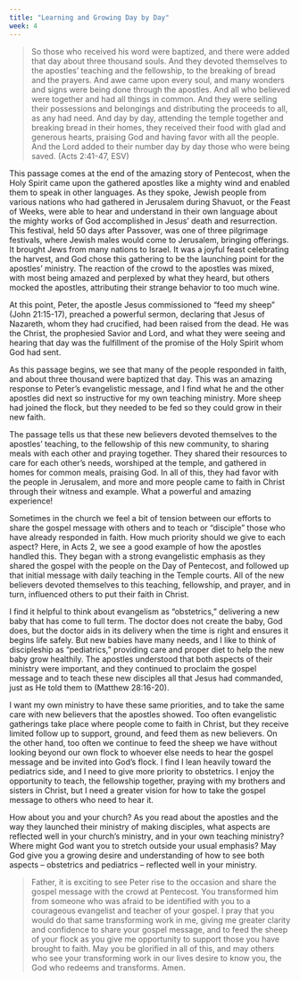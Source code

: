 ```yaml
---
title: "Learning and Growing Day by Day"
week: 4
---
```


> So those who received his word were baptized, and there were added
> that day about three thousand souls. And they devoted themselves to
> the apostles’ teaching and the fellowship, to the breaking of bread
> and the prayers. And awe came upon every soul, and many wonders and
> signs were being done through the apostles. And all who believed were
> together and had all things in common. And they were selling their
> possessions and belongings and distributing the proceeds to all, as
> any had need. And day by day, attending the temple together and
> breaking bread in their homes, they received their food with glad and
> generous hearts, praising God and having favor with all the people.
> And the Lord added to their number day by day those who were being
> saved. (Acts 2:41-47, ESV)

This passage comes at the end of the amazing story of Pentecost,
when the Holy Spirit came upon the gathered apostles like a mighty wind
and enabled them to speak in other languages. As they spoke, Jewish
people from various nations who had gathered in Jerusalem during
Shavuot, or the Feast of Weeks, were able to hear and understand in
their own language about the mighty works of God accomplished in Jesus’
death and resurrection. This festival, held 50 days after Passover, was
one of three pilgrimage festivals, where Jewish males would come to
Jerusalem, bringing offerings. It brought Jews from many nations to
Israel. It was a joyful feast celebrating the harvest, and God chose
this gathering to be the launching point for the apostles’ ministry. The
reaction of the crowd to the apostles was mixed, with most being amazed
and perplexed by what they heard, but others mocked the apostles,
attributing their strange behavior to too much wine.

At this point, Peter, the apostle Jesus commissioned to “feed my sheep”
(John 21:15-17), preached a powerful sermon, declaring that Jesus of
Nazareth, whom they had crucified, had been raised from the dead. He was
the Christ, the prophesied Savior and Lord, and what they were seeing
and hearing that day was the fulfillment of the promise of the Holy
Spirit whom God had sent.

As this passage begins, we see that many of the people responded in
faith, and about three thousand were baptized that day. This was an
amazing response to Peter’s evangelistic message, and I find what he and
the other apostles did next so instructive for my own teaching ministry.
More sheep had joined the flock, but they needed to be fed so they could
grow in their new faith.

The passage tells us that these new believers devoted themselves to the
apostles’ teaching, to the fellowship of this new community, to sharing
meals with each other and praying together. They shared their resources
to care for each other’s needs, worshiped at the temple, and gathered in
homes for common meals, praising God. In all of this, they had favor
with the people in Jerusalem, and more and more people came to faith in
Christ through their witness and example. What a powerful and amazing
experience!

Sometimes in the church we feel a bit of tension between our efforts to
share the gospel message with others and to teach or “disciple” those
who have already responded in faith. How much priority should we give to
each aspect? Here, in Acts 2, we see a good example of how the apostles
handled this. They began with a strong evangelistic emphasis as they
shared the gospel with the people on the Day of Pentecost, and followed
up that initial message with daily teaching in the Temple courts. All of
the new believers devoted themselves to this teaching, fellowship, and
prayer, and in turn, influenced others to put their faith in Christ.

I find it helpful to think about evangelism as “obstetrics,” delivering
a new baby that has come to full term. The doctor does not create the
baby, God does, but the doctor aids in its delivery when the time is
right and ensures it begins life safely. But new babies have many needs,
and I like to think of discipleship as “pediatrics,” providing care and
proper diet to help the new baby grow healthily. The apostles understood
that both aspects of their ministry were important, and they continued
to proclaim the gospel message and to teach these new disciples all that
Jesus had commanded, just as He told them to (Matthew 28:16-20).

I want my own ministry to have these same priorities, and to take the
same care with new believers that the apostles showed. Too often
evangelistic gatherings take place where people come to faith in Christ,
but they receive limited follow up to support, ground, and feed them as
new believers. On the other hand, too often we continue to feed the
sheep we have without looking beyond our own flock to whoever else needs
to hear the gospel message and be invited into God’s flock. I find I
lean heavily toward the pediatrics side, and I need to give more
priority to obstetrics. I enjoy the opportunity to teach, the fellowship
together, praying with my brothers and sisters in Christ, but I need a
greater vision for how to take the gospel message to others who need to
hear it.

How about you and your church? As you read about the apostles and the
way they launched their ministry of making disciples, what aspects are
reflected well in your church’s ministry, and in your own teaching
ministry? Where might God want you to stretch outside your usual
emphasis? May God give you a growing desire and understanding of how to
see both aspects – obstetrics and pediatrics – reflected well in your
ministry.

> Father, it is exciting to see Peter rise to the occasion and share
> the gospel message with the crowd at Pentecost. You transformed him
> from someone who was afraid to be identified with you to a courageous
> evangelist and teacher of your gospel. I pray that you would do that
> same transforming work in me, giving me greater clarity and confidence
> to share your gospel message, and to feed the sheep of your flock as
> you give me opportunity to support those you have brought to faith.
> May you be glorified in all of this, and may others who see your
> transforming work in our lives desire to know you, the God who redeems
> and transforms. Amen.
